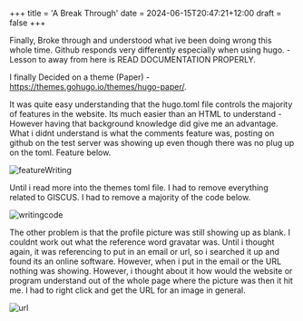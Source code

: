 +++
title = 'A Break Through'
date = 2024-06-15T20:47:21+12:00
draft = false
+++

Finally, Broke through and understood what ive been doing wrong this whole time. 
Github responds very differently especially when using hugo. - Lesson to away from here is READ DOCUMENTATION PROPERLY.

I finally Decided on a theme (Paper) - https://themes.gohugo.io/themes/hugo-paper/. 

It was quite easy understanding that the hugo.toml file controls the majority of features in the website.
Its much easier than an HTML to understand - However having that background knowledge did give me an advantage.
What i didnt understand is what the comments feature was, posting on github on the test server was showing up even though there was no plug up on the toml.
Feature below.

![featureWriting](featuredWriting.png)

Until i read more into the themes toml file.
I had to remove everything related to GISCUS. I had to remove a majority of the code below.

![writingcode](writingcode.png)

The other problem is that the profile picture was still showing up as blank. I couldnt work out what the reference word gravatar was. Until i thought again, it was referencing to put in an email or url, so i searched it up and found its an online software. 
However, when i put in the email or the URL nothing was showing. However, i thought about it how would the website or program understand out of the whole page where the picture was then it hit me. I had to right click and get the URL for an image in general.

![url](url.png)


